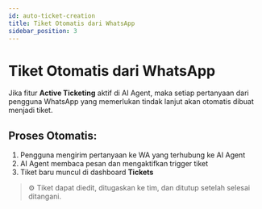 ```yaml
---
id: auto-ticket-creation
title: Tiket Otomatis dari WhatsApp
sidebar_position: 3
---
```


# Tiket Otomatis dari WhatsApp

Jika fitur **Active Ticketing** aktif di AI Agent, maka setiap pertanyaan dari pengguna WhatsApp yang memerlukan tindak lanjut akan otomatis dibuat menjadi tiket.

## Proses Otomatis:

1. Pengguna mengirim pertanyaan ke WA yang terhubung ke AI Agent
2. AI Agent membaca pesan dan mengaktifkan trigger tiket
3. Tiket baru muncul di dashboard **Tickets**

> ⚙️ Tiket dapat diedit, ditugaskan ke tim, dan ditutup setelah selesai ditangani.
